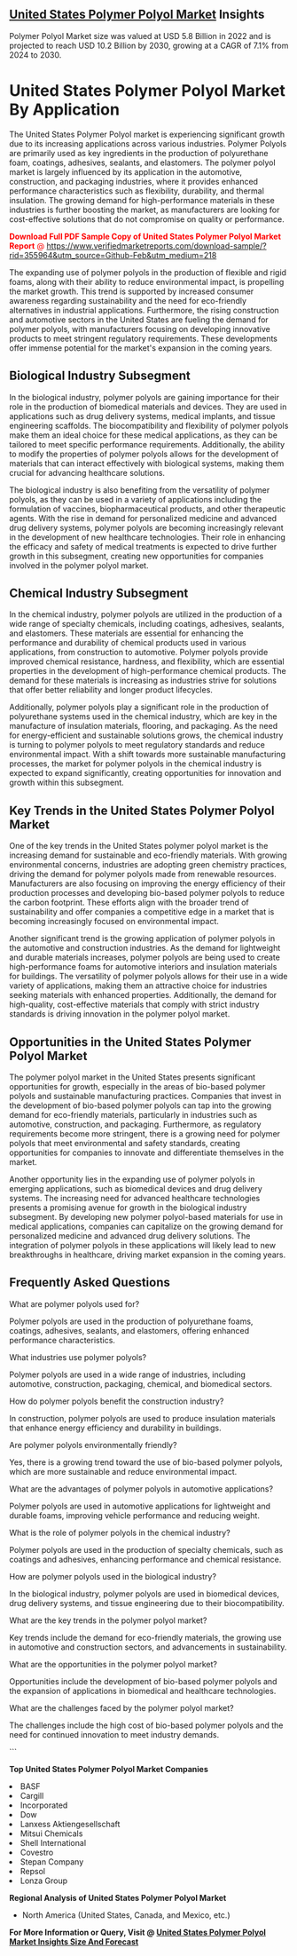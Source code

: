 <h2><a href="https://www.verifiedmarketreports.com/download-sample/?rid=355964&amp;utm_source=Github-Feb&amp;utm_medium=218" target="_blank">United States Polymer Polyol Market</a> Insights</h2><p>Polymer Polyol Market size was valued at USD 5.8 Billion in 2022 and is projected to reach USD 10.2 Billion by 2030, growing at a CAGR of 7.1% from 2024 to 2030.</p><p> <h1>United States Polymer Polyol Market By Application</h1> <p>The United States Polymer Polyol market is experiencing significant growth due to its increasing applications across various industries. Polymer Polyols are primarily used as key ingredients in the production of polyurethane foam, coatings, adhesives, sealants, and elastomers. The polymer polyol market is largely influenced by its application in the automotive, construction, and packaging industries, where it provides enhanced performance characteristics such as flexibility, durability, and thermal insulation. The growing demand for high-performance materials in these industries is further boosting the market, as manufacturers are looking for cost-effective solutions that do not compromise on quality or performance.</p> <p><p><span class=""><span style="color: #ff0000;"><strong>Download Full PDF Sample Copy of United States Polymer Polyol Market Report</strong> @ </span><a href="https://www.verifiedmarketreports.com/download-sample/?rid=355964&amp;utm_source=Github-Feb&amp;utm_medium=218" target="_blank">https://www.verifiedmarketreports.com/download-sample/?rid=355964&amp;utm_source=Github-Feb&amp;utm_medium=218</a></span></p></p> <p>The expanding use of polymer polyols in the production of flexible and rigid foams, along with their ability to reduce environmental impact, is propelling the market growth. This trend is supported by increased consumer awareness regarding sustainability and the need for eco-friendly alternatives in industrial applications. Furthermore, the rising construction and automotive sectors in the United States are fueling the demand for polymer polyols, with manufacturers focusing on developing innovative products to meet stringent regulatory requirements. These developments offer immense potential for the market's expansion in the coming years.</p> <h2>Biological Industry Subsegment</h2> <p>In the biological industry, polymer polyols are gaining importance for their role in the production of biomedical materials and devices. They are used in applications such as drug delivery systems, medical implants, and tissue engineering scaffolds. The biocompatibility and flexibility of polymer polyols make them an ideal choice for these medical applications, as they can be tailored to meet specific performance requirements. Additionally, the ability to modify the properties of polymer polyols allows for the development of materials that can interact effectively with biological systems, making them crucial for advancing healthcare solutions.</p> <p>The biological industry is also benefiting from the versatility of polymer polyols, as they can be used in a variety of applications including the formulation of vaccines, biopharmaceutical products, and other therapeutic agents. With the rise in demand for personalized medicine and advanced drug delivery systems, polymer polyols are becoming increasingly relevant in the development of new healthcare technologies. Their role in enhancing the efficacy and safety of medical treatments is expected to drive further growth in this subsegment, creating new opportunities for companies involved in the polymer polyol market.</p> <h2>Chemical Industry Subsegment</h2> <p>In the chemical industry, polymer polyols are utilized in the production of a wide range of specialty chemicals, including coatings, adhesives, sealants, and elastomers. These materials are essential for enhancing the performance and durability of chemical products used in various applications, from construction to automotive. Polymer polyols provide improved chemical resistance, hardness, and flexibility, which are essential properties in the development of high-performance chemical products. The demand for these materials is increasing as industries strive for solutions that offer better reliability and longer product lifecycles.</p> <p>Additionally, polymer polyols play a significant role in the production of polyurethane systems used in the chemical industry, which are key in the manufacture of insulation materials, flooring, and packaging. As the need for energy-efficient and sustainable solutions grows, the chemical industry is turning to polymer polyols to meet regulatory standards and reduce environmental impact. With a shift towards more sustainable manufacturing processes, the market for polymer polyols in the chemical industry is expected to expand significantly, creating opportunities for innovation and growth within this subsegment.</p> <h2>Key Trends in the United States Polymer Polyol Market</h2> <p>One of the key trends in the United States polymer polyol market is the increasing demand for sustainable and eco-friendly materials. With growing environmental concerns, industries are adopting green chemistry practices, driving the demand for polymer polyols made from renewable resources. Manufacturers are also focusing on improving the energy efficiency of their production processes and developing bio-based polymer polyols to reduce the carbon footprint. These efforts align with the broader trend of sustainability and offer companies a competitive edge in a market that is becoming increasingly focused on environmental impact.</p> <p>Another significant trend is the growing application of polymer polyols in the automotive and construction industries. As the demand for lightweight and durable materials increases, polymer polyols are being used to create high-performance foams for automotive interiors and insulation materials for buildings. The versatility of polymer polyols allows for their use in a wide variety of applications, making them an attractive choice for industries seeking materials with enhanced properties. Additionally, the demand for high-quality, cost-effective materials that comply with strict industry standards is driving innovation in the polymer polyol market.</p> <h2>Opportunities in the United States Polymer Polyol Market</h2> <p>The polymer polyol market in the United States presents significant opportunities for growth, especially in the areas of bio-based polymer polyols and sustainable manufacturing practices. Companies that invest in the development of bio-based polymer polyols can tap into the growing demand for eco-friendly materials, particularly in industries such as automotive, construction, and packaging. Furthermore, as regulatory requirements become more stringent, there is a growing need for polymer polyols that meet environmental and safety standards, creating opportunities for companies to innovate and differentiate themselves in the market.</p> <p>Another opportunity lies in the expanding use of polymer polyols in emerging applications, such as biomedical devices and drug delivery systems. The increasing need for advanced healthcare technologies presents a promising avenue for growth in the biological industry subsegment. By developing new polymer polyol-based materials for use in medical applications, companies can capitalize on the growing demand for personalized medicine and advanced drug delivery solutions. The integration of polymer polyols in these applications will likely lead to new breakthroughs in healthcare, driving market expansion in the coming years.</p> <h2>Frequently Asked Questions</h2> <p>What are polymer polyols used for?</p> <p>Polymer polyols are used in the production of polyurethane foams, coatings, adhesives, sealants, and elastomers, offering enhanced performance characteristics.</p> <p>What industries use polymer polyols?</p> <p>Polymer polyols are used in a wide range of industries, including automotive, construction, packaging, chemical, and biomedical sectors.</p> <p>How do polymer polyols benefit the construction industry?</p> <p>In construction, polymer polyols are used to produce insulation materials that enhance energy efficiency and durability in buildings.</p> <p>Are polymer polyols environmentally friendly?</p> <p>Yes, there is a growing trend toward the use of bio-based polymer polyols, which are more sustainable and reduce environmental impact.</p> <p>What are the advantages of polymer polyols in automotive applications?</p> <p>Polymer polyols are used in automotive applications for lightweight and durable foams, improving vehicle performance and reducing weight.</p> <p>What is the role of polymer polyols in the chemical industry?</p> <p>Polymer polyols are used in the production of specialty chemicals, such as coatings and adhesives, enhancing performance and chemical resistance.</p> <p>How are polymer polyols used in the biological industry?</p> <p>In the biological industry, polymer polyols are used in biomedical devices, drug delivery systems, and tissue engineering due to their biocompatibility.</p> <p>What are the key trends in the polymer polyol market?</p> <p>Key trends include the demand for eco-friendly materials, the growing use in automotive and construction sectors, and advancements in sustainability.</p> <p>What are the opportunities in the polymer polyol market?</p> <p>Opportunities include the development of bio-based polymer polyols and the expansion of applications in biomedical and healthcare technologies.</p> <p>What are the challenges faced by the polymer polyol market?</p> <p>The challenges include the high cost of bio-based polymer polyols and the need for continued innovation to meet industry demands.</p> ```</p><p><strong>Top United States Polymer Polyol Market Companies</strong></p><div data-test-id=""><p><li>BASF</li><li> Cargill</li><li> Incorporated</li><li> Dow</li><li> Lanxess Aktiengesellschaft</li><li> Mitsui Chemicals</li><li> Shell International</li><li> Covestro</li><li> Stepan Company</li><li> Repsol</li><li> Lonza Group</li></p><div><strong>Regional Analysis of&nbsp;United States Polymer Polyol Market</strong></div><ul><li dir="ltr"><p dir="ltr">North America&nbsp;(United States, Canada, and Mexico, etc.)</p></li></ul><p><strong>For More Information or Query, Visit @&nbsp;</strong><strong><a href="https://www.verifiedmarketreports.com/product/polymer-polyol-market/?utm_source=Github-Feb&amp;utm_medium=218" target="_blank">United States Polymer Polyol Market Insights Size And Forecast</a></strong></p></div>
